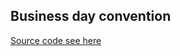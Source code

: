 ## Business day convention

[Source code see here](../src/main/java/org/blacksmith/finlib/dayconvention)

